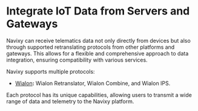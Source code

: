 # Integrate IoT Data from Servers and Gateways

Navixy can receive telematics data not only directly from devices but also through supported retranslating protocols from other platforms and gateways. This allows for a flexible and comprehensive approach to data integration, ensuring compatibility with various services.

Navixy supports multiple protocols:

* [Wialon](wialon-protocols-for-data-ingestion.md)**:** Wialon Retranslator, Wialon Combine, and Wialon IPS.

Each protocol has its unique capabilities, allowing users to transmit a wide range of data and telemetry to the Navixy platform.
